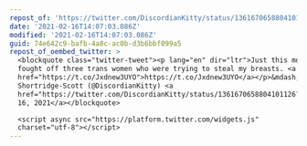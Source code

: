 ```yaml
---
repost_of: 'https://twitter.com/DiscordianKitty/status/1361670658804101126'
date: '2021-02-16T14:07:03.086Z'
modified: '2021-02-16T14:07:03.086Z'
guid: 74e642c9-bafb-4a8c-ac0b-d3b6bbf099a5
repost_of_oembed_twitter: >
  <blockquote class="twitter-tweet"><p lang="en" dir="ltr">Just this morning I
  fought off three trans women who were trying to steal my breasts. <a
  href="https://t.co/Jxdnew3UYO">https://t.co/Jxdnew3UYO</a></p>&mdash; Laura
  Shortridge-Scott (@DiscordianKitty) <a
  href="https://twitter.com/DiscordianKitty/status/1361670658804101126?ref_src=twsrc%5Etfw">February
  16, 2021</a></blockquote>

  <script async src="https://platform.twitter.com/widgets.js"
  charset="utf-8"></script>
---
```

 
